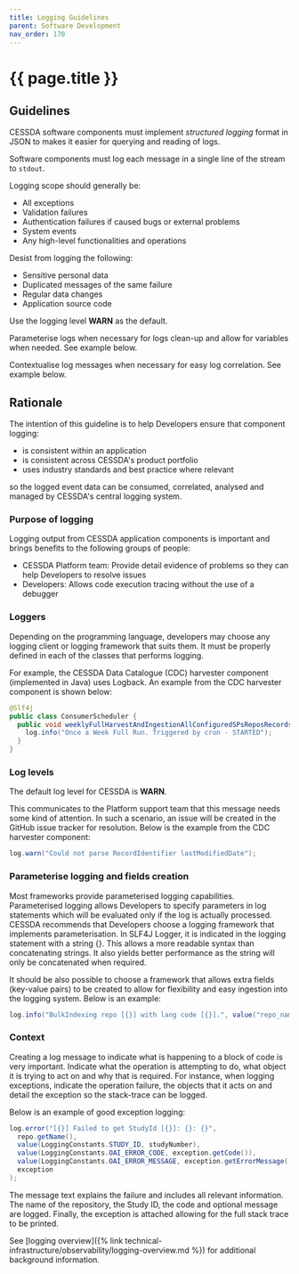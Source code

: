 ```yaml
---
title: Logging Guidelines
parent: Software Development
nav_order: 170
---
```


# {{ page.title }}

## Guidelines

CESSDA software components must implement *structured logging* format in JSON to makes it easier for querying and reading of logs.

Software components must log each message in a single line of the stream to `stdout`.

Logging scope should generally be:

- All exceptions
- Validation failures
- Authentication failures if caused bugs or external problems
- System events
- Any high-level functionalities and operations

Desist from logging the following:

- Sensitive personal data
- Duplicated messages of the same failure
- Regular data changes
- Application source code

Use the logging level **WARN** as the default.

Parameterise logs when necessary for logs clean-up and allow for variables when needed. See example below.

Contextualise log messages when necessary for easy log correlation. See example below.

## Rationale

The intention of this guideline is to help Developers ensure that component logging:

- is consistent within an application
- is consistent across CESSDA's product portfolio
- uses industry standards and best practice where relevant

so the logged event data can be consumed, correlated, analysed and managed by CESSDA's central logging system.

### Purpose of logging

Logging output from CESSDA application components is important and brings benefits to the following groups of people:

- CESSDA Platform team: Provide detail evidence of problems so they can help Developers to resolve issues
- Developers: Allows code execution tracing without the use of a debugger

### Loggers

Depending on the programming language, developers may choose any logging client or logging framework that suits them.
It must be properly defined in each of the classes that performs logging.

For example, the CESSDA Data Catalogue (CDC) harvester component (implemented in Java) uses Logback.
An example from the CDC harvester component is shown below:

```java
@Slf4j
public class ConsumerScheduler {
  public void weeklyFullHarvestAndIngestionAllConfiguredSPsReposRecords(){
    log.info("Once a Week Full Run. Triggered by cron - STARTED");
  }
}
```

### Log levels

The default log level for CESSDA is **WARN**.

This communicates to the Platform support team that this message needs some kind of attention.
In such a scenario, an issue will be created in the GitHub issue tracker for resolution.
Below is the example from the CDC harvester component:

```java
log.warn("Could not parse RecordIdentifier lastModifiedDate");
```

### Parameterise logging  and fields creation

Most frameworks provide parameterised logging capabilities.
Parameterised logging allows Developers to specify parameters in log statements which will be evaluated only if the log is actually processed.
CESSDA recommends that Developers choose a logging framework that implements parameterisation.
In SLF4J Logger, it is indicated in the logging statement with a string {}.
This allows a more readable syntax than concatenating strings.
It also yields better performance as the string will only be concatenated when required.

It should be also possible to choose a framework that allows extra fields (key-value pairs)
to be created to allow for flexibility and easy ingestion into the logging system.
Below is an example:

```java
log.info("BulkIndexing repo [{}] with lang code [{}].", value("repo_name", repo.getName()), value("lang_code", lang));
```

### Context

Creating a log message to indicate what is happening to a block of code is very important.
Indicate what the operation is attempting to do, what object it is trying to act on and why that is required.
For instance, when logging exceptions, indicate the operation failure,
the objects that it acts on and detail the exception so the stack-trace can be logged.

Below is an example of good exception logging:

```java
log.error("[{}] Failed to get StudyId [{}]: {}: {}",
  repo.getName(),
  value(LoggingConstants.STUDY_ID, studyNumber),
  value(LoggingConstants.OAI_ERROR_CODE, exception.getCode()),
  value(LoggingConstants.OAI_ERROR_MESSAGE, exception.getErrorMessage()),
  exception
);
```

The message text explains the failure and includes all relevant information.
The name of the repository, the Study ID, the code and optional message are logged.
Finally, the exception is attached allowing for the full stack trace to be printed.

See [logging overview]({% link technical-infrastructure/observability/logging-overview.md %}) for additional background information.
